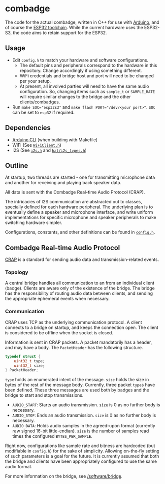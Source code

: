 # combadge

The code for the actual combadge, written in C++ for use with [Arduino](https://www.arduino.cc/), and of course the [ESP32 toolchain](https://github.com/espressif/arduino-esp32).
While the current hardware uses the ESP32-S3, the code aims to retain support for the ESP32.

## Usage

- Edit `config.h` to match your hardware and software configurations.
    + The default pins and peripherals correspond to the hardware in this repository. Change accordingly if using something different.
    + WiFi credentials and bridge host and port will need to be changed per your setup.
    + At present, all involved parties will need to have the same audio configuration. So, changing items such as `sample_t` or `SAMPLE_RATE` will require similar changes to the bridge and the other clients/combadges.
- Run `make SOC="esp32s3"` and `make flash PORT="/dev/<your port>"`. `SOC` can be set to `esp32` if required.

## Dependencies

- [Arduino CLI](https://arduino.github.io/arduino-cli/0.36/) (when building with Makefile)
- WiFi (See [`WiFiClient.h`](https://github.com/espressif/arduino-esp32/blob/master/libraries/WiFi/src/WiFiClient.h))
- I2S (See [`i2s.h`](https://github.com/espressif/arduino-esp32/blob/master/tools/sdk/esp32/include/driver/include/driver/i2s.h) and [`hal/i2s_types.h`](https://github.com/espressif/arduino-esp32/blob/master/tools/sdk/esp32/include/hal/include/hal/i2s_types.h))

## Outline

At startup, two threads are started - one for transmitting microphone data and another for receiving and playing back speaker data.

All data is sent with the Combadge Real-time Audio Protocol (CRAP).

The intricacies of I2S communication are abstracted out to classes, specially defined for each hardware peripheral.
The underlying plan is to eventually define a speaker and microphone interface, and write uniform implementations for specific microphone and speaker peripherals to make switching hardware simpler.

Configurations, constants, and other definitions can be found in [`config.h`](config.h).

## Combadge Real-time Audio Protocol

[CRAP](src/crap.h) is a standard for sending audio data and transmission-related events.

### Topology

A central bridge handles all communication to an from an individual client (badge).
Clients are aware only of the existence of the bridge.
The bridge has the responsibility of routing audio data between clients, and sending the appropriate ephemeral events when necessary.

### Communication

CRAP uses TCP as the underlying communication protocol. A client connects to a bridge on startup, and keeps the connection open.
The client is considered to be offline when the socket is closed.

Information is sent in CRAP packets. A packet mandatorily has a header, and may have a body.
The `PacketHeader` has the following structure.

```c
typedef struct {
    uint32_t type;
    uint32_t size;
} PacketHeader;
```

`type` holds an enumerated intent of the message. `size` holds the size in bytes of the rest of the message body.
Currently, three packet `type`s have been defined.
These three messages are used both by badges and the bridge to start and stop transmissions.

- `AUDIO_START`: Starts an audio transmission. `size` is 0 as no further body is necessary.
- `AUDIO_STOP`: Ends an audio transmission. `size` is 0 as no further body is necessary.
- `AUDIO_DATA`: Holds audio samples in the agreed-upon format (currently raw signed 16-bit little-endian). `size` is the number of samples read times the configured `BYTES_PER_SAMPLE`.

Right now, configurations like sample rate and bitness are hardcoded (but modifiable in `config.h`) for the sake of simplicity.
Allowing on-the-fly setting of such parameters is a goal for the future.
It is currently assumed that both the bridge and clients have been appropriately configured to use the same audio format.

For more information on the bridge, see [/software/bridge](/software/bridge).
